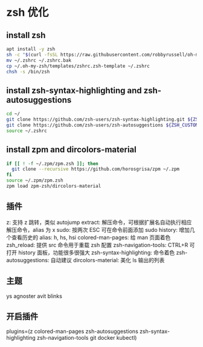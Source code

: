 # zsh 优化
## install zsh 
```bash
apt install -y zsh
sh -c "$(curl -fsSL https://raw.githubusercontent.com/robbyrussell/oh-my-zsh/master/tools/install.sh)"
mv ~/.zshrc ~/.zshrc.bak
cp ~/.oh-my-zsh/templates/zshrc.zsh-template ~/.zshrc
chsh -s /bin/zsh
```
## install zsh-syntax-highlighting and zsh-autosuggestions
```bash
cd ~/
git clone https://github.com/zsh-users/zsh-syntax-highlighting.git ${ZSH_CUSTOM:-~/.oh-my-zsh/custom}/plugins/zsh-syntax-highlighting
git clone https://github.com/zsh-users/zsh-autosuggestions ${ZSH_CUSTOM:-~/.oh-my-zsh/custom}/plugins/zsh-autosuggestions
source ~/.zshrc
```
## install zpm and dircolors-material
```bash
if [[ ! -f ~/.zpm/zpm.zsh ]]; then
  git clone --recursive https://github.com/horosgrisa/zpm ~/.zpm
fi
source ~/.zpm/zpm.zsh
zpm load zpm-zsh/dircolors-material
```

## 插件
z: 支持 z 跳转，类似 autojump
extract: 解压命令，可根据扩展名自动执行相应解压命令，alias 为 x
sudo: 按两次 ESC 可在命令前面添加 sudo
history: 增加几个查看历史的 alias: h, hs, hsi
colored-man-pages: 给 man 页面着色
zsh_reload: 提供 src 命令用于重载 zsh 配置
zsh-navigation-tools: CTRL+R 可打开 history 面板，功能很多很强大
zsh-syntax-highlighting: 命令着色
zsh-autosuggestions: 自动建议
dircolors-material: 美化 ls 输出的列表

## 主题
ys
agnoster
avit
blinks

## 开启插件
plugins=(z colored-man-pages zsh-autosuggestions zsh-syntax-highlighting zsh-navigation-tools git docker kubectl)